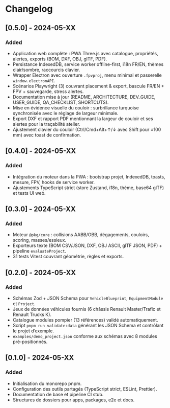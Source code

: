 # Changelog

## [0.5.0] - 2024-05-XX
### Added
- Application web complète : PWA Three.js avec catalogue, propriétés, alertes, exports (BOM, DXF, OBJ, glTF, PDF).
- Persistance IndexedDB, service worker offline-first, i18n FR/EN, thèmes clair/sombre, raccourcis clavier.
- Wrapper Electron avec ouverture `.fpvproj`, menu minimal et passerelle `window.electronAPI`.
- Scénarios Playwright (3) couvrant placement & export, bascule FR/EN + FPV + sauvegarde, stress alertes.
- Documentation mise à jour (README, ARCHITECTURE, DEV_GUIDE, USER_GUIDE, QA_CHECKLIST, SHORTCUTS).
- Mise en évidence visuelle du couloir : surbrillance turquoise synchronisée avec le réglage de largeur minimale.
- Export DXF et rapport PDF mentionnant la largeur de couloir et ses alertes pour la traçabilité atelier.
- Ajustement clavier du couloir (Ctrl/Cmd+Alt+↑/↓ avec Shift pour ±100 mm) avec toast de confirmation.

## [0.4.0] - 2024-05-XX
### Added
- Intégration du moteur dans la PWA : bootstrap projet, IndexedDB, toasts, mesure, FPV, hooks de service worker.
- Ajustements TypeScript strict (store Zustand, i18n, thème, base64 glTF) et tests UI web.

## [0.3.0] - 2024-05-XX
### Added
- Moteur `@pkg/core` : collisions AABB/OBB, dégagements, couloirs, scoring, masses/essieux.
- Exporteurs texte (BOM CSV/JSON, DXF, OBJ ASCII, glTF JSON, PDF) + pipeline `evaluateProject`.
- 31 tests Vitest couvrant géométrie, règles et exports.

## [0.2.0] - 2024-05-XX
### Added
- Schémas Zod + JSON Schema pour `VehicleBlueprint`, `EquipmentModule` et `Project`.
- Jeux de données véhicules fournis (6 châssis Renault Master/Trafic et Renault Trucks K).
- Catalogue modules pompier (13 références) validé automatiquement.
- Script `pnpm run validate:data` générant les JSON Schema et contrôlant le projet d’exemple.
- `examples/demo_project.json` conforme aux schémas avec 8 modules pré-positionnés.

## [0.1.0] - 2024-05-XX
### Added
- Initialisation du monorepo pnpm.
- Configuration des outils partagés (TypeScript strict, ESLint, Prettier).
- Documentation de base et pipeline CI stub.
- Structures de dossiers pour apps, packages, e2e et docs.
